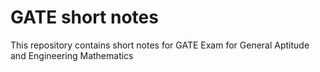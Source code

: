 # GATE short notes

This repository contains short notes for GATE Exam for General Aptitude and Engineering Mathematics